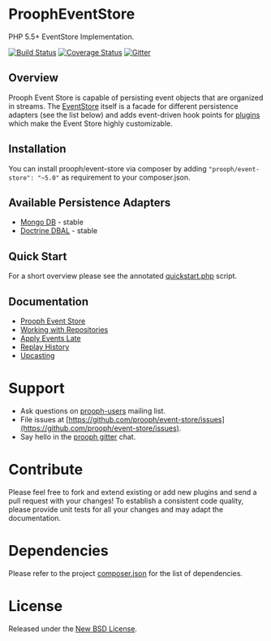 ProophEventStore
===================
PHP 5.5+ EventStore Implementation.

[![Build Status](https://travis-ci.org/prooph/event-store.svg?branch=master)](https://travis-ci.org/prooph/event-store)
[![Coverage Status](https://coveralls.io/repos/prooph/event-store/badge.svg?branch=master&service=github)](https://coveralls.io/github/prooph/event-store?branch=master)
[![Gitter](https://badges.gitter.im/Join%20Chat.svg)](https://gitter.im/prooph/improoph)

## Overview

Prooph Event Store is capable of persisting event objects that are organized in streams. The [EventStore](src/EventStore.php)
itself is a facade for different persistence adapters (see the list below) and adds event-driven hook points for [plugins](src/Plugin/Plugin.php)
which make the Event Store highly customizable.

## Installation

You can install prooph/event-store via composer by adding `"prooph/event-store": "~5.0"` as requirement to your composer.json.

## Available Persistence Adapters
- [Mongo DB](https://github.com/prooph/event-store-mongodb-adapter) - stable
- [Doctrine DBAL](https://github.com/prooph/event-store-doctrine-adapter) - stable

## Quick Start

For a short overview please see the annotated [quickstart.php](examples/quickstart.php) script.

## Documentation

- [Prooph Event Store](docs/event_store.md)
- [Working with Repositories](docs/repositories.md)
- [Apply Events Late](docs/apply_events_late.md)
- [Replay History](docs/replay_history.md)
- [Upcasting](docs/upcasting.md)

# Support

- Ask questions on [prooph-users](https://groups.google.com/forum/?hl=de#!forum/prooph) mailing list.
- File issues at [https://github.com/prooph/event-store/issues](https://github.com/prooph/event-store/issues).
- Say hello in the [prooph gitter](https://gitter.im/prooph/improoph) chat.

# Contribute

Please feel free to fork and extend existing or add new plugins and send a pull request with your changes!
To establish a consistent code quality, please provide unit tests for all your changes and may adapt the documentation.

# Dependencies

Please refer to the project [composer.json](composer.json) for the list of dependencies.

# License

Released under the [New BSD License](LICENSE).
